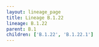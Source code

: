 ```yaml
---
layout: lineage_page
title: Lineage B.1.22
lineage: B.1.22
parent: B.1
children: ['B.1.22', 'B.1.22.1']
---
```

